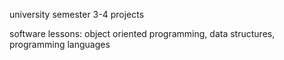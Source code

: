 university semester 3-4 projects

software lessons: object oriented programming, data structures, programming languages
